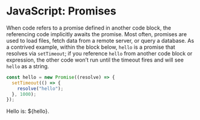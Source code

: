 # JavaScript: Promises

When code refers to a promise defined in another code block, the referencing code implicitly awaits the promise. Most often, promises are used to load files, fetch data from a remote server, or query a database. As a contrived example, within the block below, `hello` is a promise that resolves via `setTimeout`; if you reference `hello` from another code block or expression, the other code won’t run until the timeout fires and will see `hello` as a string.

```js show
const hello = new Promise((resolve) => {
  setTimeout(() => {
    resolve("hello");
  }, 1000);
});
```

Hello is: ${hello}.
